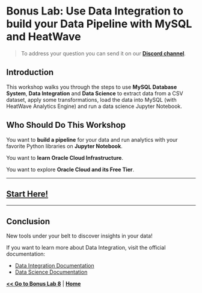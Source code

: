 # Bonus Lab: Use Data Integration to build your Data Pipeline with MySQL and HeatWave

> To address your question you can send it on our **[Discord channel](https://discord.gg/73Gx9Ws7tM)**.

## Introduction

This workshop walks you through the steps to use **MySQL Database System**, **Data Integration** and **Data Science** to extract data from a CSV dataset, apply some transformations, load the data into MySQL (with HeatWave Analytics Engine) and run a data science Jupyter Notebook.

## Who Should Do This Workshop

You want to **build a pipeline** for your data and run analytics with your favorite Python libraries on **Jupyter Notebook**.

You want to **learn Oracle Cloud Infrastructure**.

You want to explore **Oracle Cloud and its Free Tier**.

---

## [Start Here!](https://github.com/vmleon/mysql-dataintegrator-datascience-workshop/blob/main/README.md)

---

## Conclusion

New tools under your belt to discover insights in your data!

If you want to learn more about Data Integration, visit the official documentation:

- [Data Integration Documentation](https://docs.oracle.com/en-us/iaas/data-integration/using/preparing-for-connectivity.htm)
- [Data Science Documentation](https://docs.oracle.com/en-us/iaas/data-science/using/data-science.htm)

**[<< Go to Bonus Lab 8](./Lab8_Bonus_OAC.md)** | **[Home](Readme.md)** 